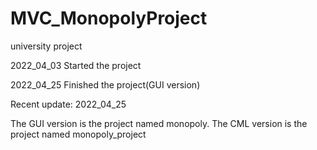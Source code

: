 # MVC_MonopolyProject

university project

2022_04_03 Started the project

2022_04_25 Finished the project(GUI version)

Recent update: 2022_04_25

The GUI version is the project named monopoly.
The CML version is the project named monopoly_project
